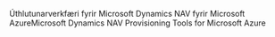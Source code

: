 <span data-ttu-id="97d8f-101">Úthlutunarverkfæri fyrir Microsoft Dynamics NAV fyrir Microsoft Azure</span><span class="sxs-lookup"><span data-stu-id="97d8f-101">Microsoft Dynamics NAV Provisioning Tools for Microsoft Azure</span></span>